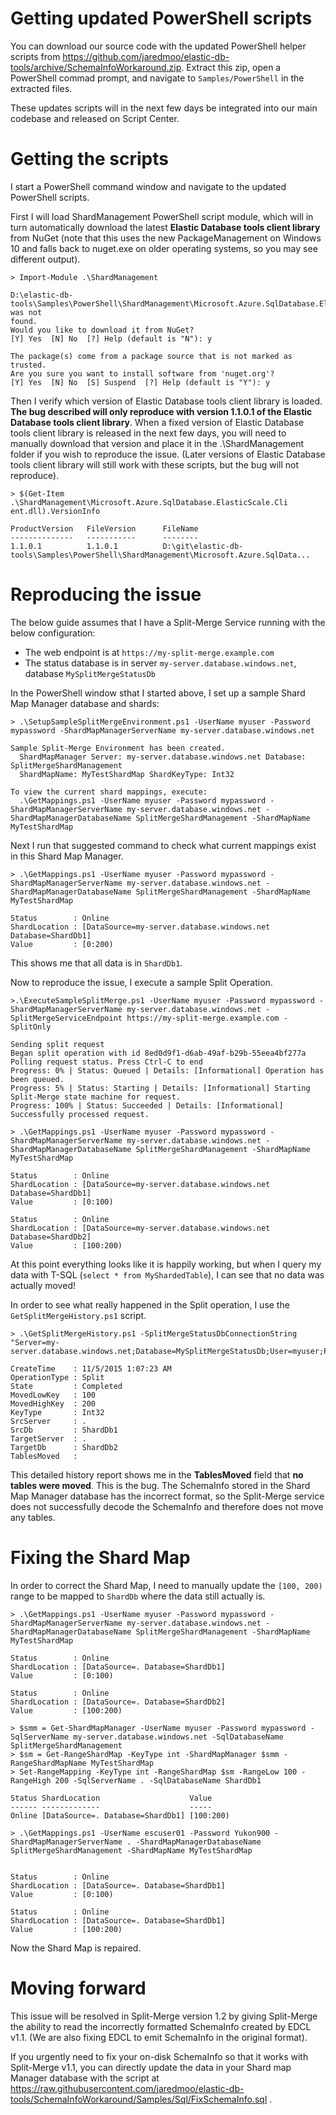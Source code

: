 # Getting updated PowerShell scripts

You can download our source code with the updated PowerShell helper scripts from  https://github.com/jaredmoo/elastic-db-tools/archive/SchemaInfoWorkaround.zip. Extract this zip, open a PowerShell commad prompt, and navigate to `Samples/PowerShell` in the extracted files.

These updates scripts will in the next few days be integrated into our main codebase and released on Script Center.

# Getting the scripts

I start a PowerShell command window and navigate to the updated PowerShell scripts. 

First I will load ShardManagement PowerShell script module, which will in turn automatically download the latest **Elastic Database tools client library** from NuGet (note that this uses the new PackageManagement on Windows 10 and falls back to nuget.exe on older operating systems, so you may see different output).

```
> Import-Module .\ShardManagement

D:\elastic-db-tools\Samples\PowerShell\ShardManagement\Microsoft.Azure.SqlDatabase.ElasticScale.Client.dll was not
found.
Would you like to download it from NuGet?
[Y] Yes  [N] No  [?] Help (default is "N"): y

The package(s) come from a package source that is not marked as trusted.
Are you sure you want to install software from 'nuget.org'?
[Y] Yes  [N] No  [S] Suspend  [?] Help (default is "Y"): y
```

Then I verify which version of Elastic Database tools client library is loaded. **The bug described will only reproduce with version 1.1.0.1 of the Elastic Database tools client library**. When a fixed version of Elastic Database tools client library is released in the next few days, you will need to manually download that version and place it in the .\ShardManagement folder if you wish to reproduce the issue. (Later versions of Elastic Database tools client library will still work with these scripts, but the bug will not reproduce).

```
> $(Get-Item .\ShardManagement\Microsoft.Azure.SqlDatabase.ElasticScale.Cli
ent.dll).VersionInfo

ProductVersion   FileVersion      FileName
--------------   -----------      --------
1.1.0.1          1.1.0.1          D:\git\elastic-db-tools\Samples\PowerShell\ShardManagement\Microsoft.Azure.SqlData...
```

# Reproducing the issue

The below guide assumes that I have a Split-Merge Service running with the below configuration:
 - The web endpoint is at `https://my-split-merge.example.com`
 - The status database is in server `my-server.database.windows.net`, database `MySplitMergeStatusDb`


In the PowerShell window sthat I started above, I set up a sample Shard Map Manager database and shards:

```
> .\SetupSampleSplitMergeEnvironment.ps1 -UserName myuser -Password mypassword -ShardMapManagerServerName my-server.database.windows.net

Sample Split-Merge Environment has been created.
  ShardMapManager Server: my-server.database.windows.net Database: SplitMergeShardManagement
  ShardMapName: MyTestShardMap ShardKeyType: Int32

To view the current shard mappings, execute:
  .\GetMappings.ps1 -UserName myuser -Password mypassword -ShardMapManagerServerName my-server.database.windows.net -ShardMapManagerDatabaseName SplitMergeShardManagement -ShardMapName MyTestShardMap
```

Next I run that suggested command to check what current mappings exist in this Shard Map Manager.

```
> .\GetMappings.ps1 -UserName myuser -Password mypassword -ShardMapManagerServerName my-server.database.windows.net -ShardMapManagerDatabaseName SplitMergeShardManagement -ShardMapName MyTestShardMap

Status        : Online
ShardLocation : [DataSource=my-server.database.windows.net Database=ShardDb1]
Value         : [0:200)
```

This shows me that all data is in `ShardDb1`.

Now to reproduce the issue, I execute a sample Split Operation.

```
>.\ExecuteSampleSplitMerge.ps1 -UserName myuser -Password mypassword -ShardMapManagerServerName my-server.database.windows.net -SplitMergeServiceEndpoint https://my-split-merge.example.com -SplitOnly

Sending split request
Began split operation with id 8ed0d9f1-d6ab-49af-b29b-55eea4bf277a
Polling request status. Press Ctrl-C to end
Progress: 0% | Status: Queued | Details: [Informational] Operation has been queued.
Progress: 5% | Status: Starting | Details: [Informational] Starting Split-Merge state machine for request.
Progress: 100% | Status: Succeeded | Details: [Informational] Successfully processed request.

> .\GetMappings.ps1 -UserName myuser -Password mypassword -ShardMapManagerServerName my-server.database.windows.net -ShardMapManagerDatabaseName SplitMergeShardManagement -ShardMapName MyTestShardMap

Status        : Online
ShardLocation : [DataSource=my-server.database.windows.net Database=ShardDb1]
Value         : [0:100)

Status        : Online
ShardLocation : [DataSource=my-server.database.windows.net Database=ShardDb2]
Value         : [100:200)
```

At this point everything looks like it is happily working, but when I query my data with T-SQL (`select * from MyShardedTable`), I can see that no data was actually moved!

In order to see what really happened in the Split operation, I use the `GetSplitMergeHistory.ps1` script.

```
> .\GetSplitMergeHistory.ps1 -SplitMergeStatusDbConnectionString "Server=my-server.database.windows.net;Database=MySplitMergeStatusDb;User=myuser;Password=mypassword"

CreateTime    : 11/5/2015 1:07:23 AM
OperationType : Split
State         : Completed
MovedLowKey   : 100
MovedHighKey  : 200
KeyType       : Int32
SrcServer     : .
SrcDb         : ShardDb1
TargetServer  : .
TargetDb      : ShardDb2
TablesMoved   :
```

This detailed history report shows me in the **TablesMoved** field that **no tables were moved**. This is the bug. The SchemaInfo stored in the Shard Map Manager database has the incorrect format, so the Split-Merge service does not successfully decode the SchemaInfo and therefore does not move any tables. 

# Fixing the Shard Map

In order to correct the Shard Map, I need to manually update the `[100, 200)` range to be mapped to `ShardDb` where the data still actually is.

```
> .\GetMappings.ps1 -UserName myuser -Password mypassword -ShardMapManagerServerName my-server.database.windows.net -ShardMapManagerDatabaseName SplitMergeShardManagement -ShardMapName MyTestShardMap

Status        : Online
ShardLocation : [DataSource=. Database=ShardDb1]
Value         : [0:100)

Status        : Online
ShardLocation : [DataSource=. Database=ShardDb2]
Value         : [100:200)

> $smm = Get-ShardMapManager -UserName myuser -Password mypassword -SqlServerName my-server.database.windows.net -SqlDatabaseName SplitMergeShardManagement
> $sm = Get-RangeShardMap -KeyType int -ShardMapManager $smm -RangeShardMapName MyTestShardMap
> Set-RangeMapping -KeyType int -RangeShardMap $sm -RangeLow 100 -RangeHigh 200 -SqlServerName . -SqlDatabaseName ShardDb1

Status ShardLocation                    Value
------ -------------                    -----
Online [DataSource=. Database=ShardDb1] [100:200)

> .\GetMappings.ps1 -UserName escuser01 -Password Yukon900 -ShardMapManagerServerName . -ShardMapManagerDatabaseName SplitMergeShardManagement -ShardMapName MyTestShardMap


Status        : Online
ShardLocation : [DataSource=. Database=ShardDb1]
Value         : [0:100)

Status        : Online
ShardLocation : [DataSource=. Database=ShardDb1]
Value         : [100:200)
```

Now the Shard Map is repaired.

# Moving forward

This issue will be resolved in Split-Merge version 1.2 by giving Split-Merge the ability to read the incorrectly formatted SchemaInfo created by EDCL v1.1. (We are also fixing EDCL to emit SchemaInfo in the original format).

If you urgently need to fix your on-disk SchemaInfo so that it works with Split-Merge v1.1, you can directly update the data in your Shard map Manager database with the script at https://raw.githubusercontent.com/jaredmoo/elastic-db-tools/SchemaInfoWorkaround/Samples/Sql/FixSchemaInfo.sql .
